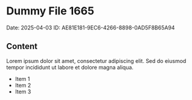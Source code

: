 # Dummy File 1665

Date: 2025-04-03
ID: AE81E181-9EC6-4266-8898-0AD5F8B65A94

## Content

Lorem ipsum dolor sit amet, consectetur adipiscing elit.
Sed do eiusmod tempor incididunt ut labore et dolore magna aliqua.

* Item 1
* Item 2
* Item 3

